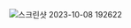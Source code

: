 ![스크린샷 2023-10-08 192622](https://github.com/GooDongWoo/algorithm_study/assets/59087923/4525013a-92f8-4c72-b293-eb5161230028)
